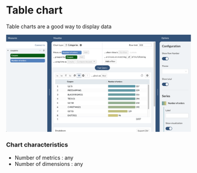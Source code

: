 # Table chart

Table charts are a good way to display data

![](<../../../.gitbook/assets/image (193).png>)

### **Chart characteristics**

* Number of metrics : any
* Number of dimensions : any




